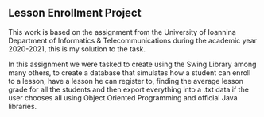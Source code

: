 Lesson Enrollment Project
-------

This work is based on the assignment from the University of Ioannina Department of Informatics & Telecommunications during the academic year 2020-2021, this is my solution to the task.

In this assignment we were tasked to create using the Swing Library among many others, to create a database that simulates how a student can enroll to a lesson, have a lesson he can register to, finding the average lesson grade for all the students and then export everything into a .txt data if the user chooses all using Object Oriented Programming and official Java libraries.
